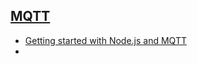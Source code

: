 ## [MQTT](https://mqtt.org/getting-started/)

- [Getting started with Node.js and MQTT](https://blog.logrocket.com/getting-started-with-node-js-mqtt/)
- 